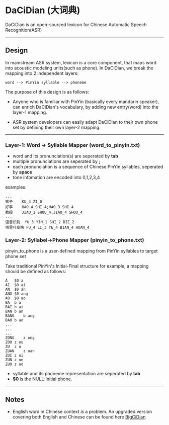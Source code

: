 # DaCiDian (大词典) 

DaCiDian is an open-sourced lexicon for Chinese Automatic Speech Recognition(ASR)

---
## Design

In mainstream ASR system, lexicon is a core component, that maps word into acoustic modeling units(such as phone).  In DaCiDian, we break the mapping into 2 independent layers:
```
word --> PinYin syllable --> phoneme
```

The purpose of this design is as follows:
* Anyone who is familiar with PinYin (basically every mandarin speaker), can enrich DaCiDian's vocabulary, by adding new entry(word) into the layer-1 mapping.

* ASR system developers can easily adapt DaCiDian to their own phone set by defining their own layer-2 mapping.

---
### Layer-1: Word -> Syllable Mapper (word_to_pinyin.txt)

* word and its pronunciation(s) are seperated by __tab__
* multiple pronunciations are seperated by __;__
* each pronunciation is a sequence of Chinese PinYin syllables, seperated by __space__
* tone infomation are encoded into 0,1,2,3,4

examples:

```
...
裤子    KU_4 ZI_0
好事    HAO_4 SHI_4;HAO_3 SHI_4
教授    JIAO_1 SHOU_4;JIAO_4 SHOU_4
...
语音识别  YU_3 YIN_1 SHI_2 BIE_2
傅里叶变换 FU_4 LI_3 YE_4 BIAN_4 HUAN_4
```
    
### Layer-2: Syllabel->Phone Mapper (pinyin_to_phone.txt)
pinyin_to_phone is a user-defined mapping from PinYin syllables to target phone set

Take traditional PinYin's Initial-Final structure for example, a mapping should be defined as follows:
```
A	$0 a
AI	$0 ai
AN	$0 an
ANG	$0 ang
AO	$0 ao
BA	b a
BAI	b ai
BAN	b an
BANG	b ang
BAO	b ao
...
...
...
ZONG	z ong
ZOU	z ou
ZU	z u
ZUAN	z uan
ZUI	z ui
ZUN	z un
ZUO	z uo
```

* syllable and its phoneme representation are seperated by __tab__ 
* __$0__ is the NULL-Initial phone.

---
## Notes
* English word in Chinese context *is* a problem. An upgraded version covering both English and Chinese can be found here [BigCiDian](https://github.com/speechio/BigCiDian)
